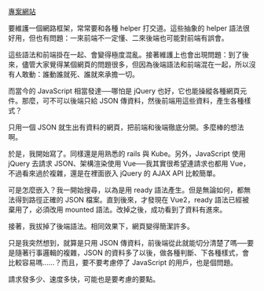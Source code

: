 [專案網站](https://github.com/iigmir/json_rails)

要維護一個網路框架，常常要和各種 helper 打交道。這些抽象的 helper 語法很好用，但也有問題：一來前端不一定懂、二來後端也可能對前端有誤會。

這些語法和前端掛在一起、會變得極度混亂。接著維護上也會出現問題：到了後來，儘管大家覺得某個網頁的問題很多，但因為後端語法和前端混在一起，所以沒有人敢動：誰動誰就死、誰就來承擔一切。

而當今的 JavaScript 相當發達──哪怕是 jQuery 也好，它也能操縱各種網頁元件。那麼，可不可以後端只給 JSON 傳資料，然後前端用這些資料，產生各種樣式？

只用一個 JSON 就生出有資料的網頁，把前端和後端徹底分開。多麼棒的想法啊。

於是，我開始寫了。同樣還是用熟悉的 rails 與 Kube。另外，JavaScript 使用 jQuery 去請求 JSON、架構渲染使用 Vue──我其實很希望連請求也都用 Vue，不過看來過於複雜，還是在裡面嵌入 jQuery 的 AJAX API 比較簡單。

可是怎麼嵌入？我一開始搜尋，以為是用 ready 語法產生。但是無論如何，都無法得到路徑正確的 JSON 檔案。直到後來，才發現在 Vue2，ready 語法已經被棄用了，必須改用 mounted 語法。改掉之後，成功看到了資料有進來。

接著，我拔掉了後端語法。相同效果下，網頁變得簡潔許多。

只是我突然想到，就算是只用 JSON 傳資料，前後端從此就能切分清楚了嗎──要是隨著行事邏輯的複雜，JSON 的資料多了以後，做各種判斷、下各種樣式，會比較容易嗎……？而且，要不要考慮停了 JavaScript 的用戶，也是個問題。

請求發多少、速度多快，可能也是要考慮的要點。